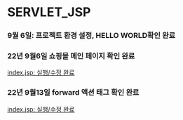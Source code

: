 
# SERVLET_JSP
### 9월 6일: 프로젝트 환경 설정, HELLO WORLD확인 완료

### 22년 9월6일 쇼핑몰 메인 페이지 확인 완료
[index.jsp: 실행/수정 완료](https://github.com/ChuminChu/20211031_SEVLET/blob/main/index.jsp)

### 22년 9월13일 forward 액션 태그 확인 완료
[index.jsp: 실행/수정 완료](https://github.com/ChuminChu/20211031_SEVLET/blob/main/index.jsp)